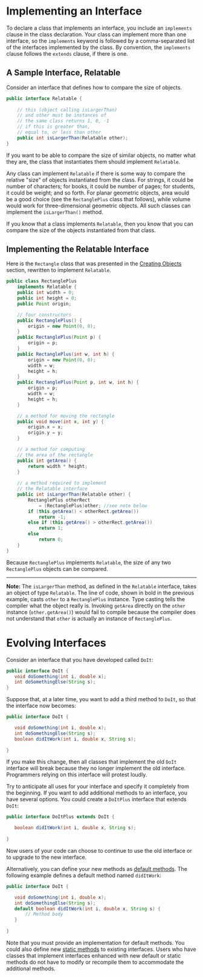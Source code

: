 # Implementing an Interface

To declare a class that implements an interface, you include an `implements` clause in the class declaration. Your class can implement more than one interface, so the `implements` keyword is followed by a comma-separated list of the interfaces implemented by the class. By convention, the `implements` clause follows the `extends` clause, if there is one.

## A Sample Interface, Relatable

Consider an interface that defines how to compare the size of objects.

```java
public interface Relatable {
        
    // this (object calling isLargerThan)
    // and other must be instances of 
    // the same class returns 1, 0, -1 
    // if this is greater than, 
    // equal to, or less than other
    public int isLargerThan(Relatable other);
}
```

If you want to be able to compare the size of similar objects, no matter what they are, the class that instantiates them should implement `Relatable`.

Any class can implement `Relatable` if there is some way to compare the relative "size" of objects instantiated from the class. For strings, it could be number of characters; for books, it could be number of pages; for students, it could be weight; and so forth. For planar geometric objects, area would be a good choice (see the `RectanglePlus` class that follows), while volume would work for three-dimensional geometric objects. All such classes can implement the `isLargerThan()` method.

If you know that a class implements `Relatable`, then you know that you can compare the size of the objects instantiated from that class.

## Implementing the Relatable Interface

Here is the `Rectangle` class that was presented in the [Creating Objects](https://docs.oracle.com/javase/tutorial/java/javaOO/objectcreation.html) section, rewritten to implement `Relatable`.

```java
public class RectanglePlus 
    implements Relatable {
    public int width = 0;
    public int height = 0;
    public Point origin;

    // four constructors
    public RectanglePlus() {
        origin = new Point(0, 0);
    }
    public RectanglePlus(Point p) {
        origin = p;
    }
    public RectanglePlus(int w, int h) {
        origin = new Point(0, 0);
        width = w;
        height = h;
    }
    public RectanglePlus(Point p, int w, int h) {
        origin = p;
        width = w;
        height = h;
    }

    // a method for moving the rectangle
    public void move(int x, int y) {
        origin.x = x;
        origin.y = y;
    }

    // a method for computing
    // the area of the rectangle
    public int getArea() {
        return width * height;
    }
    
    // a method required to implement
    // the Relatable interface
    public int isLargerThan(Relatable other) {
        RectanglePlus otherRect 
            = (RectanglePlus)other; //see note below
        if (this.getArea() < otherRect.getArea())
            return -1;
        else if (this.getArea() > otherRect.getArea())
            return 1;
        else
            return 0;               
    }
}
```

Because `RectanglePlus` implements `Relatable`, the size of any two `RectanglePlus` objects can be compared.

------

**Note:** The `isLargerThan` method, as defined in the `Relatable` interface, takes an object of type `Relatable`. The line of code, shown in bold in the previous example, casts `other` to a `RectanglePlus` instance. Type casting tells the compiler what the object really is. Invoking `getArea` directly on the `other` instance (`other.getArea()`) would fail to compile because the compiler does not understand that `other` is actually an instance of `RectanglePlus`.



# Evolving Interfaces

Consider an interface that you have developed called `DoIt`:

```java
public interface DoIt {
   void doSomething(int i, double x);
   int doSomethingElse(String s);
}
```

Suppose that, at a later time, you want to add a third method to `DoIt`, so that the interface now becomes:

```java
public interface DoIt {

   void doSomething(int i, double x);
   int doSomethingElse(String s);
   boolean didItWork(int i, double x, String s);
   
}
```

If you make this change, then all classes that implement the old `DoIt` interface will break because they no longer implement the old interface. Programmers relying on this interface will protest loudly.

Try to anticipate all uses for your interface and specify it completely from the beginning. If you want to add additional methods to an interface, you have several options. You could create a `DoItPlus` interface that extends `DoIt`:

```java
public interface DoItPlus extends DoIt {

   boolean didItWork(int i, double x, String s);
   
}
```

Now users of your code can choose to continue to use the old interface or to upgrade to the new interface.

Alternatively, you can define your new methods as [default methods](https://docs.oracle.com/javase/tutorial/java/IandI/defaultmethods.html). The following example defines a default method named `didItWork`:

```java
public interface DoIt {

   void doSomething(int i, double x);
   int doSomethingElse(String s);
   default boolean didItWork(int i, double x, String s) {
       // Method body 
   }
   
}
```

Note that you must provide an implementation for default methods. You could also define new [static methods](https://docs.oracle.com/javase/tutorial/java/IandI/defaultmethods.html#static) to existing interfaces. Users who have classes that implement interfaces enhanced with new default or static methods do not have to modify or recompile them to accommodate the additional methods.